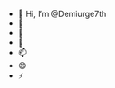 - 👋 Hi, I’m @Demiurge7th
- 👀 
- 🌱 
- 💞️ 
- 📫 
- 😄 
- ⚡ 

<!---
Demiurge7th/Demiurge7th is a ✨ special ✨ repository because its `README.md` (this file) appears on your GitHub profile.
You can click the Preview link to take a look at your changes.
--->
